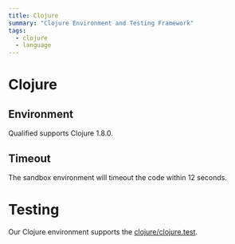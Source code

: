 ```yaml
---
title: Clojure
summary: "Clojure Environment and Testing Framework"
tags:
  - clojure
  - language
---
```


# Clojure

## Environment

Qualified supports Clojure 1.8.0.

## Timeout

The sandbox environment will timeout the code within 12 seconds.

# Testing

Our Clojure environment supports the [clojure/clojure.test](/kb/languages/clojure/clojure.test).
